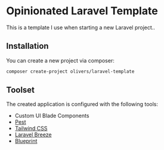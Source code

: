 # Opinionated Laravel Template

This is a template I use when starting a new Laravel project..

## Installation

You can create a new project via composer:

```bash
composer create-project olivers/laravel-template
```

## Toolset

The created application is configured with the following tools:

- Custom UI Blade Components
- [Pest](https://pestphp.com)
- [Tailwind CSS](https://tailwindcss.com)
- [Laravel Breeze](https://laravel.com/docs/10.x/starter-kits#laravel-breeze)
- [Blueprint](https://blueprint.laravelshift.com)
